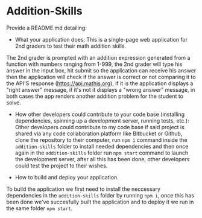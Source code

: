 # Addition-Skills
Provide a README.md detailing:

- What your application does:
This is a single-page web application for 2nd graders to test their math addition skills.

The 2nd grader is prompted with an addition expression generated from a function with numbers ranging from 1-999, the 2nd grader will type his answer in the input box, hit submit so the application can receive his answer then the application will check if the answer is correct or not comparing it to the API'S response (https://api.mathjs.org), if it is the application displays a "right answer" message, if it's not it displays a "wrong answer" message, in both cases the app renders another addition problem for the student to solve.

- How other developers could contribute to your code base (installing dependencies, spinning up a development server, running tests, etc.):
Other developers could contribute to my code base if said project is shared via any code collaboration platform like Bitbucket or Github, clone the repository to their computer, run `npm i` command inside the `addition-skills` folder to install needed dependencies and then once again in the `addition-skills` folder run `npm start` command to launch the development server, after all this has been done, other developers could test the project to their wishes.

- How to build and deploy your application. 

To build the application we first need to install the neccessary dependencies in the `addition-skills` folder by running `npm i`, once this has been done we've succesfully built the application and to deploy it we run in the same folder `npm start`.
